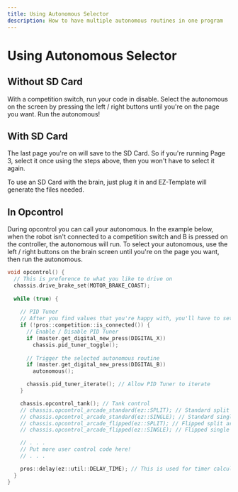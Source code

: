 ```yaml
---
title: Using Autonomous Selector
description: How to have multiple autonomous routines in one program
---
```



# **Using Autonomous Selector**




## Without SD Card  
With a competition switch, run your code in disable.  Select the autonomous on the screen by pressing the left / right buttons until you're on the page you want.  Run the autonomous!

## With SD Card
The last page you're on will save to the SD Card.  So if you're running Page 3, select it once using the steps above, then you won't have to select it again.  

To use an SD Card with the brain, just plug it in and EZ-Template will generate the files needed. 

## In Opcontrol
During opcontrol you can call your autonomous.  In the example below, when the robot isn't connected to a competition switch and B is pressed on the controller, the autonomous will run.  To select your autonomous, use the left / right buttons on the brain screen until you're on the page you want, then run the autonomous.  
```cpp
void opcontrol() {
  // This is preference to what you like to drive on
  chassis.drive_brake_set(MOTOR_BRAKE_COAST);
  
  while (true) {
    
    // PID Tuner
    // After you find values that you're happy with, you'll have to set them in auton.cpp
    if (!pros::competition::is_connected()) { 
      // Enable / Disable PID Tuner
      if (master.get_digital_new_press(DIGITAL_X)) 
        chassis.pid_tuner_toggle();
        
      // Trigger the selected autonomous routine
      if (master.get_digital_new_press(DIGITAL_B)) 
        autonomous();

      chassis.pid_tuner_iterate(); // Allow PID Tuner to iterate
    } 

    chassis.opcontrol_tank(); // Tank control
    // chassis.opcontrol_arcade_standard(ez::SPLIT); // Standard split arcade
    // chassis.opcontrol_arcade_standard(ez::SINGLE); // Standard single arcade
    // chassis.opcontrol_arcade_flipped(ez::SPLIT); // Flipped split arcade
    // chassis.opcontrol_arcade_flipped(ez::SINGLE); // Flipped single arcade

    // . . .
    // Put more user control code here!
    // . . .

    pros::delay(ez::util::DELAY_TIME); // This is used for timer calculations!  Keep this ez::util::DELAY_TIME
  }
}
```